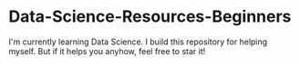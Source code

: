 # Data-Science-Resources-Beginners
I'm currently learning Data Science. I build this repository for helping myself. But if it helps you anyhow, feel free to star it!
